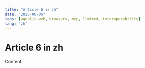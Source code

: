 ```yaml
---
title: "Article 6 in zh"
date: "2025-06-06"
tags: [agentic-web, browsers, mcp, llmfeed, interoperability]
lang: "zh"
---
```


# Article 6 in zh

Content.

